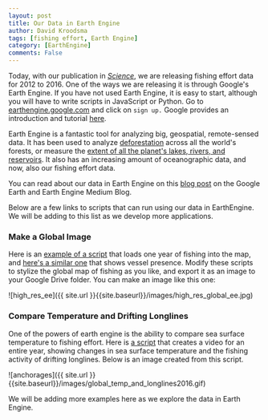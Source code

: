 ```yaml
---
layout: post
title: Our Data in Earth Engine
author: David Kroodsma
tags: [fishing effort, Earth Engine]
category: [EarthEngine]
comments: False
---
```

<style>
table {
  padding: 0; }
  table tr {
    border-top: 1px solid #cccccc;
    background-color: white;
    margin: 0;
    padding: 0; }
    table tr:nth-child(2n) {
      background-color: #f8f8f8; }
    table tr th {
      font-weight: bold;
      border: 1px solid #cccccc;
      text-align: left;
      margin: 0;
      padding: 6px 13px; }
    table tr td {
      border: 1px solid #cccccc;
      text-align: left;
      margin: 0;
      padding: 6px 13px; }
    table tr th :first-child, table tr td :first-child {
      margin-top: 0; }
    table tr th :last-child, table tr td :last-child {
      margin-bottom: 0; }
</style>

Today, with our publication in [_Science_](http://science.sciencemag.org/cgi/doi/10.1126/science.aao1118), we are releasing fishing effort data for 2012 to 2016. One of the ways we are releasing it is through Google's Earth Engine. If you have not used Earth Engine, it is easy to start, although you will have to write scripts in JavaScript or Python. Go to [earthengine.google.com](https://earthengine.google.com/) and click on `sign up.` Google provides an introduction and tutorial [here](https://developers.google.com/earth-engine/tutorial_api_01).

Earth Engine is a fantastic tool for analyzing big, geospatial, remote-sensed data. It has been used to analyze [deforestation](http://earthenginepartners.appspot.com/science-2013-global-forest) across all the world's forests, or measure the [extent of all the planet's lakes, rivers, and reservoirs](https://www.nature.com/articles/nature20584). It also has an increasing amount of oceanographic data, and now, also our fishing effort data.  

You can read about our data in Earth Engine on this [blog post](https://medium.com/google-earth) on the Google Earth and Earth Engine Medium Blog.

Below are a few links to scripts that can run using our data in EarthEngine. We will be adding to this list as we develop more applications. 


### Make a Global Image
Here is an [example of a script](https://code.earthengine.google.com/ff4f05aebf86829ecc9809e7ddd64ff4) that loads one year of fishing into the map, and [here's a similar one](https://code.earthengine.google.com/9a873d94cb94d5630c46e9272972d197) that shows vessel presence. Modify these scripts to stylize the global map of fishing as you like, and export it as an image to your Google Drive folder. You can make an image like this one:

![high_res_ee]({{ site.url }}{{site.baseurl}}/images/high_res_global_ee.jpg)

### Compare Temperature and Drifting Longlines
One of the powers of earth engine is the ability to compare sea surface temperature to fishing effort. Here is [a script](https://code.earthengine.google.com/5bfea0ba920226a6a1780b02de502f92) that creates a video for an entire year, showing changes in sea surface temperature and the fishing activity of drifting longlines. Below is an image created from this script.
 
![anchorages]({{ site.url }}{{site.baseurl}}/images/global_temp_and_longlines2016.gif)

We will be adding more examples here as we explore the data in Earth Engine.



